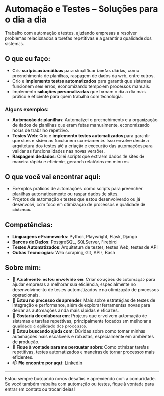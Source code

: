 # Automação e Testes – Soluções para o dia a dia

Trabalho com automação e testes, ajudando empresas a resolver problemas relacionados a tarefas repetitivas e a garantir a qualidade dos sistemas.

## O que eu faço:
- Crio **scripts automáticos** para simplificar tarefas diárias, como preenchimento de planilhas, raspagem de dados da web, entre outros.
- Crio e **implemento testes automatizados** para garantir que sistemas funcionem sem erros, economizando tempo em processos manuais.
- Implemento **soluções personalizadas** que tornam o dia a dia mais prático e eficiente para quem trabalha com tecnologia.

### Alguns exemplos:
- **Automação de planilhas**: Automatizei o preenchimento e a organização de dados de planilhas que eram feitas manualmente, economizando horas de trabalho repetitivo.
- **Testes Web**: Crio e **implemento testes automatizados** para garantir que sites e sistemas funcionem corretamente. Isso envolve desde a arquitetura dos testes até a criação e execução das automações para validar as funcionalidades nas novas versões.
- **Raspagem de dados**: Criei scripts que extraem dados de sites de maneira rápida e eficiente, gerando relatórios em minutos.

## O que você vai encontrar aqui:
- Exemplos práticos de automações, como scripts para preencher planilhas automaticamente ou raspar dados de sites.
- Projetos de automação e testes que estou desenvolvendo ou já desenvolvi, com foco em otimização de processos e qualidade de sistemas.

## Competências:
- **Linguagens e Frameworks**: Python, Playwright, Flask, Django
- **Bancos de Dados**: PostgreSQL, SQLServer, Firebird
- **Testes Automatizados**: Arquitetura de testes, testes Web, testes de API
- **Outras Tecnologias**: Web scraping, Git, APIs, Bash

## Sobre mim:

- 🔭 **Atualmente, estou envolvido em**: Criar soluções de automação para ajudar empresas a melhorar sua eficiência, especialmente no desenvolvimento de testes automatizados e na otimização de processos operacionais.
- 🌱 **Estou no processo de aprender**: Mais sobre estratégias de testes de integração e performance, além de explorar ferramentas novas para deixar as automações ainda mais rápidas e eficazes.
- 👯 **Gostaria de colaborar em**: Projetos que envolvem automação de sistemas e tarefas repetitivas, principalmente focados em melhorar a qualidade e agilidade dos processos.
- 🤔 **Estou buscando ajuda com**: Dúvidas sobre como tornar minhas automações mais escaláveis e robustas, especialmente em ambientes de produção.
- 💬 **Fique à vontade para me perguntar sobre**: Como otimizar tarefas repetitivas, testes automatizados e maneiras de tornar processos mais eficientes.
- 📫 **Me encontre por aqui**: [LinkedIn](https://br.linkedin.com/in/jeferson-caye)
---

Estou sempre buscando novos desafios e aprendendo com a comunidade. Se você também trabalha com automação ou testes, fique à vontade para entrar em contato ou trocar ideias!
